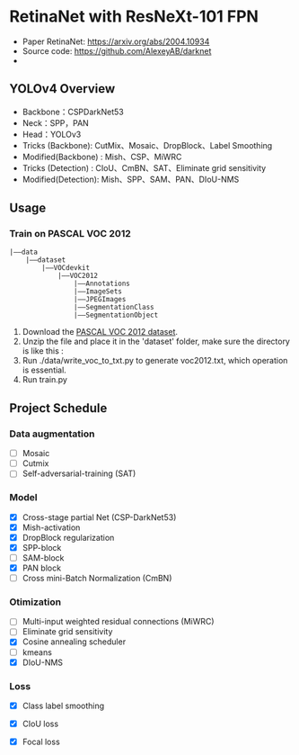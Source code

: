 # RetinaNet with ResNeXt-101 FPN

- Paper RetinaNet: https://arxiv.org/abs/2004.10934
- Source code: https://github.com/AlexeyAB/darknet
- 
## YOLOv4 Overview
+ Backbone：CSPDarkNet53
+ Neck：SPP，PAN
+ Head：YOLOv3
+ Tricks (Backbone): CutMix、Mosaic、DropBlock、Label Smoothing
+ Modified(Backbone) : Mish、CSP、MiWRC
+ Tricks (Detection) : CIoU、CmBN、SAT、Eliminate grid sensitivity
+ Modified(Detection): Mish、SPP、SAM、PAN、DIoU-NMS

## Usage
### Train on PASCAL VOC 2012
```
|——data
    |——dataset 
        |——VOCdevkit
            |——VOC2012
                |——Annotations
                |——ImageSets
                |——JPEGImages
                |——SegmentationClass
                |——SegmentationObject
```
1. Download the [PASCAL VOC 2012 dataset](http://host.robots.ox.ac.uk/pascal/VOC/).
2. Unzip the file and place it in the 'dataset' folder, make sure the directory is like this : 
3. Run ./data/write_voc_to_txt.py to generate voc2012.txt, which operation is essential. 
4. Run train.py

## Project Schedule
### Data augmentation
- [ ] Mosaic
- [ ] Cutmix
- [ ] Self-adversarial-training (SAT)
### Model
- [x] Cross-stage partial Net (CSP-DarkNet53)
- [x] Mish-activation
- [x] DropBlock regularization
- [x] SPP-block
- [ ] SAM-block
- [x] PAN block
- [ ] Cross mini-Batch Normalization (CmBN)
### Otimization
- [ ] Multi-input weighted residual connections (MiWRC)
- [ ] Eliminate grid sensitivity
- [x] Cosine annealing scheduler
- [ ] kmeans
- [x] DIoU-NMS
### Loss
- [x] Class label smoothing
- [x] CIoU loss
- [x] Focal loss

